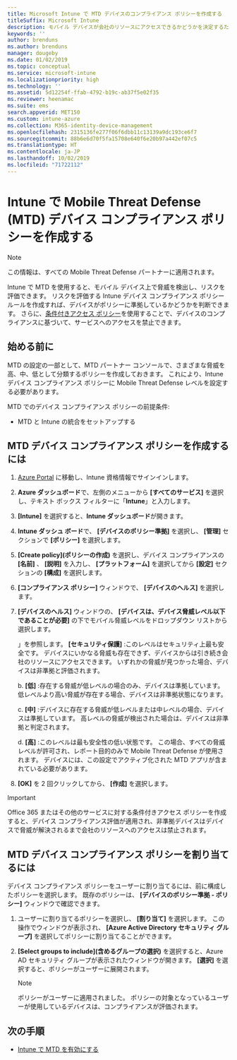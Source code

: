 ```yaml
---
title: Microsoft Intune で MTD デバイスのコンプライアンス ポリシーを作成する
titleSuffix: Microsoft Intune
description: モバイル デバイスが会社のリソースにアクセスできるかどうかを決定するために、MTD パートナー脅威レベルを使用する Intune デバイスのコンプライアンス ポリシーを作成します。
keywords: ''
author: brenduns
ms.author: brenduns
manager: dougeby
ms.date: 01/02/2019
ms.topic: conceptual
ms.service: microsoft-intune
ms.localizationpriority: high
ms.technology: ''
ms.assetid: 5d12254f-ffab-4792-b19c-ab37f5e02f35
ms.reviewer: heenamac
ms.suite: ems
search.appverid: MET150
ms.custom: intune-azure
ms.collection: M365-identity-device-management
ms.openlocfilehash: 2315136fe277f06f6dbb11c13139a9dc193ce6f7
ms.sourcegitcommit: 88b6e6d70f5fa15708e640f6e20b97a442ef07c5
ms.translationtype: HT
ms.contentlocale: ja-JP
ms.lasthandoff: 10/02/2019
ms.locfileid: "71722112"
---
```

# <a name="create-mobile-threat-defense-mtd-device-compliance-policy-with-intune"></a>Intune で Mobile Threat Defense (MTD) デバイス コンプライアンス ポリシーを作成する

> [!NOTE] 
> この情報は、すべての Mobile Threat Defense パートナーに適用されます。

Intune で MTD を使用すると、モバイル デバイス上で脅威を検出し、リスクを評価できます。 リスクを評価する Intune デバイス コンプライアンス ポリシー ルールを作成すれば、デバイスがポリシーに準拠しているかどうかを判断できます。 さらに、[条件付きアクセス ポリシー](create-conditional-access-intune.md)を使用することで、デバイスのコンプライアンスに基づいて、サービスへのアクセスを禁止できます。

## <a name="before-you-begin"></a>始める前に

MTD の設定の一部として、MTD パートナー コンソールで、さまざまな脅威を高、中、低として分類するポリシーを作成しておきます。 これにより、Intune デバイス コンプライアンス ポリシーに Mobile Threat Defense レベルを設定する必要があります。

MTD でのデバイス コンプライアンス ポリシーの前提条件:

- MTD と Intune の統合をセットアップする

## <a name="to-create-an-mtd-device-compliance-policy"></a>MTD デバイス コンプライアンス ポリシーを作成するには

1. [Azure Portal](https://portal.azure.com/) に移動し、Intune 資格情報でサインインします。

2. **Azure ダッシュボード**で、左側のメニューから **[すべてのサービス]** を選択し、テキスト ボックス フィルターに「**Intune**」と入力します。

3. **[Intune]** を選択すると、**Intune ダッシュボード**が開きます。

4. **Intune ダッシュ ボード**で、 **[デバイスのポリシー準拠]** を選択し、 **[管理]** セクションで **[ポリシー]** を選択します。

5. **[Create policy]\(ポリシーの作成\)** を選択し、デバイス コンプライアンスの **[名前]** 、 **[説明]** を入力し、 **[プラットフォーム]** を選択してから **[設定]** セクションの **[構成]** を選択します。

6. **[コンプライアンス ポリシー]** ウィンドウで、 **[デバイスのヘルス]** を選択します。

7. **[デバイスのヘルス]** ウィンドウの、 **[デバイスは、デバイス脅威レベル以下であることが必要]** の下でモバイル脅威レベルをドロップダウン リストから選択します。

    」を参照します。  **[セキュリティ保護]** :このレベルはセキュリティ上最も安全です。 デバイスにいかなる脅威も存在できず、デバイスからは引き続き会社のリソースにアクセスできます。 いずれかの脅威が見つかった場合、デバイスは非準拠と評価されます。

    b.  **[低]** :存在する脅威が低レベルの場合のみ、デバイスは準拠しています。 低レベルより高い脅威が存在する場合、デバイスは非準拠状態になります。

    c.  **[中]** :デバイスに存在する脅威が低レベルまたは中レベルの場合、デバイスは準拠しています。 高レベルの脅威が検出された場合は、デバイスは非準拠と判定されます。

    d.  **[高]** :このレベルは最も安全性の低い状態です。 この場合、すべての脅威レベルが許可され、レポート目的のみで Mobile Threat Defense が使用されます。 デバイスには、この設定でアクティブ化された MTD アプリが含まれている必要があります。

8. **[OK]** を 2 回クリックしてから、 **[作成]** を選択します。

> [!IMPORTANT]
> Office 365 またはその他のサービスに対する条件付きアクセス ポリシーを作成すると、デバイス コンプライアンス評価が適用され、非準拠デバイスはデバイスで脅威が解決されるまで会社のリソースへのアクセスは禁止されます。

## <a name="to-assign-an-mtd-device-compliance-policy"></a>MTD デバイス コンプライアンス ポリシーを割り当てるには

デバイス コンプライアンス ポリシーをユーザーに割り当てるには、前に構成したポリシーを選択します。 既存のポリシーは、 **[デバイスのポリシー準拠 - ポリシー]** ウィンドウで確認できます。

1. ユーザーに割り当てるポリシーを選択し、 **[割り当て]** を選択します。 この操作でウィンドウが表示され、 **[Azure Active Directory セキュリティ グループ]** を選択してポリシーに割り当てることができます。

2. **[Select groups to include]\(含めるグループの選択\)** を選択すると、Azure AD セキュリティ グループが表示されたウィンドウが開きます。  **[選択]** を選択すると、ポリシーがユーザーに展開されます。

    > [!NOTE] 
    > ポリシーがユーザーに適用されました。 ポリシーの対象となっているユーザーが使用しているデバイスは、コンプライアンスが評価されます。

## <a name="next-steps"></a>次の手順

- [Intune で MTD を有効にする](mtd-connector-enable.md)
